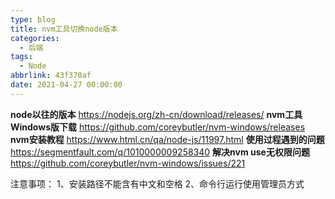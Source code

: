 ```yaml
---
type: blog
title: nvm工具切换node版本
categories:
  - 后端
tags:
  - Node
abbrlink: 43f370af
date: 2021-04-27 00:00:00
---
```


**node以往的版本** https://nodejs.org/zh-cn/download/releases/
**nvm工具Windows版下载** https://github.com/coreybutler/nvm-windows/releases
**nvm安装教程** https://www.html.cn/qa/node-js/11997.html
**使用过程遇到的问题** https://segmentfault.com/q/1010000009258340
**解决nvm use无权限问题** https://github.com/coreybutler/nvm-windows/issues/221

注意事项：
1、安装路径不能含有中文和空格
2、命令行运行使用管理员方式